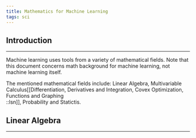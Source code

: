 ```yaml
---
title: Mathematics for Machine Learning
tags: sci
---
```


## Introduction

___

Machine learning uses tools from a variety of mathematical fields. Note that this document concerns math background for machine learning, not machine learning itself. 

The mentioned mathematical fields include: Linear Algebra, Multivariable Calculus[[Differentiation, Derivatives and Integration, Covex Optimization, Functions and Graphing <br/>::lsn]], Probability and Statictis. 

## Linear Algebra

___
















